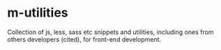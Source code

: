 # m-utilities

Collection of js, less, sass etc snippets and utilities, including ones from others developers (cited), for front-end development.
